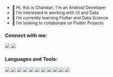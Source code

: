 - 👋 Hi, this is Chandan, I'm an Android Developer
- 👀 I’m interested in working with UI and Data
- 🌱 I’m currently learning Flutter and Data Science
- 💞️ I’m looking to collaborate on Flutter Projects

### Connect with me:

<p align="left">
<a href="https://linkedin.com/in/chandandev/" target="blank"><img src="https://img.icons8.com/color/35/000000/linkedin.png"/></a>
<a href="https://medium.com/@chandan.pro" target="blank"><img src="https://img.icons8.com/color/35/000000/medium.png"/></a>
</p>

### Languages and Tools:

<p>
<img src="https://img.icons8.com/color/35/000000/kotlin.png"/>
<img src="https://img.icons8.com/color/35/000000/java.png"/>
<img src="https://img.icons8.com/color/35/000000/dart.png"/>
<img src="https://img.icons8.com/color/35/000000/python.png">
<img src="https://img.icons8.com/fluency/35/000000/visual-studio-code-2019.png"/>
<img src="https://img.icons8.com/color/35/000000/git.png"/> 
<img src="https://img.icons8.com/color/35/000000/github.png"/> 
<img src="https://img.icons8.com/fluency/35/null/android-os.png"/>
<img src="https://img.icons8.com/color/35/000000/flutter.png"/>
<img src="https://img.icons8.com/color/35/000000/numpy.png"/>
<img src="https://img.icons8.com/color/35/000000/pandas.png"/>
</p>

<!---
ChandanInTech/ChandanInTech is a ✨ special ✨ repository because its `README.md` (this file) appears on your GitHub profile.
You can click the Preview link to take a look at your changes.
--->
